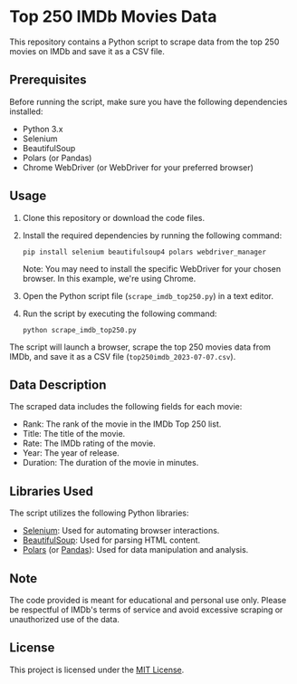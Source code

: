 # Top 250 IMDb Movies Data

This repository contains a Python script to scrape data from the top 250 movies on IMDb and save it as a CSV file.

## Prerequisites

Before running the script, make sure you have the following dependencies installed:

- Python 3.x
- Selenium
- BeautifulSoup
- Polars (or Pandas)
- Chrome WebDriver (or WebDriver for your preferred browser)

## Usage

1. Clone this repository or download the code files.
2. Install the required dependencies by running the following command:
   ```shell
   pip install selenium beautifulsoup4 polars webdriver_manager
   ```
   Note: You may need to install the specific WebDriver for your chosen browser. In this example, we're using Chrome.

3. Open the Python script file (`scrape_imdb_top250.py`) in a text editor.
4. Run the script by executing the following command:
   ```shell
   python scrape_imdb_top250.py
   ```

The script will launch a browser, scrape the top 250 movies data from IMDb, and save it as a CSV file (`top250imdb_2023-07-07.csv`).

## Data Description

The scraped data includes the following fields for each movie:

- Rank: The rank of the movie in the IMDb Top 250 list.
- Title: The title of the movie.
- Rate: The IMDb rating of the movie.
- Year: The year of release.
- Duration: The duration of the movie in minutes.

## Libraries Used

The script utilizes the following Python libraries:

- [Selenium](https://pypi.org/project/selenium/): Used for automating browser interactions.
- [BeautifulSoup](https://pypi.org/project/beautifulsoup4/): Used for parsing HTML content.
- [Polars](https://pypi.org/project/polars/) (or [Pandas](https://pypi.org/project/pandas/)): Used for data manipulation and analysis.

## Note

The code provided is meant for educational and personal use only. Please be respectful of IMDb's terms of service and avoid excessive scraping or unauthorized use of the data.

## License

This project is licensed under the [MIT License](LICENSE).
